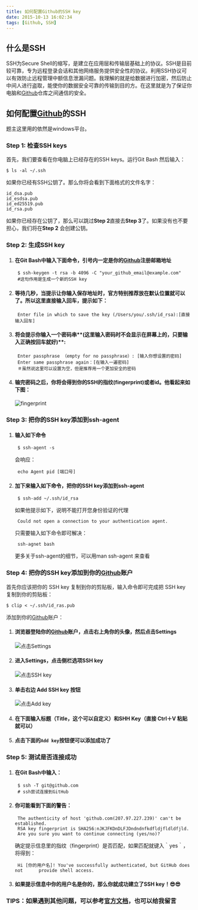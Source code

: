 ```yaml
---
title: 如何配置Github的SSH key
date: 2015-10-13 16:02:34
tags: [Github, SSH]
---
```

## 什么是SSH

SSH为Secure Shell的缩写，是建立在应用层和传输层基础上的协议。SSH是目前较可靠，专为远程登录会话和其他网络服务提供安全性的协议。利用SSH协议可以有效防止远程管理中额信息泄漏问题。我理解的就是给数据进行加密，然后防止中间人进行盗取，能使你的数据安全可靠的传输到目的方。在这里就是为了保证你电脑和[Github](https://github.com)仓库之间通信的安全。

## 如何配置[Github](https://github.com)的SSH

<!-- more -->
题主这里用的依然是windows平台。

### Step 1: 检查SSH keys

首先，我们要查看在你电脑上已经存在的SSH keys。运行Git Bash 然后输入：

	$ ls -al ~/.ssh
	
如果你已经有SSH公钥了。那么你将会看到下面格式的文件名字：

	id_dsa.pub
	id_esdsa.pub
	id_ed25519.pub
	id_rsa.pub

如果你已经存在公钥了，那么可以跳过**Step 2**直接去**Step 3**了。如果没有也不要担心，我们将在**Step 2** 会创建公钥。

### Step 2: 生成SSH key
1. #### 在Git Bash中输入下面命令，引号内一定是你的[Github](https://github.com)注册邮箱地址

		$ ssh-keygen -t rsa -b 4096 -C "your_github_email@example.com" 
		#这句作用是生成一个新的SSH key
		
2. #### 等待几秒，当提示让你输入保存地址时，官方特别推荐放在默认位置就可以了。所以这里直接输入**回车**，提示如下：

		Enter file in which to save the key (/Users/you/.ssh/id_rsa):[直接输入回车]
		
3. #### 将会提示你输入一个密码串**(这里输入密码时不会显示在屏幕上的，只要输入正确按回车就好)**:
		
		Enter passphrase （empty for no passphrase）: [输入你想设置的密码]
		Enter same passphrase again：[在输入一遍密码]
		＃虽然说这里可以设置为空，但是推荐用一个更加安全的密码
		
4. #### 输完密码之后，你将会得到你的SSH的指纹(fingerprint)或者id。他看起来如下图：

	![fingerprint](https://p3.ssl.qhimg.com/t0161534b42efa8b260.jpg)
	
### Step 3: 把你的SSH key添加到ssh-agent

1. #### 输入如下命令
	
		$ ssh-agent -s
		
	会响应：
	
		echo Agent pid [端口号]
		
2. #### 加下来输入如下命令，把你的SSH key添加到ssh-agent
	
		$ ssh-add ~/.ssh/id_rsa
		
	如果他提示如下，说明不能打开您身份验证的代理
	
		Could not open a connection to your authentication agent.
		
	只需要输入如下命令即可解决：
	
		ssh-agnet bash
		
	更多关于ssh-agent的细节，可以用man ssh-agent 来查看
	
### Step 4: 把你的SSH key添加到你的[Github](https://github.com)账户

首先你应该把你的 SSH key 复制到你的剪贴板，输入命令即可完成把 SSH key 复制到你的剪贴板：

	$ clip < ~/.ssh/id_ras.pub

添加到你的[Github](https://github.com)账户：
	
1. #### 浏览器登陆你的[Github](https://github.com)账户，点击右上角你的头像，然后点击**Settings**
	
	![点击Settings](https://p4.ssl.qhimg.com/t012de386332fd4275a.jpg)
	
2. #### 进入**Settings**，点击侧栏选项**SSH key**
 
	![点击SSH key](https://p2.ssl.qhimg.com/t0139f709bd2e05334f.jpg)
	
3. #### 单击右边 Add SSH key 按钮
 
	![点击Add key](https://p3.ssl.qhimg.com/t01b1d4cf5d05ee2de6.jpg)

4. #### 在下面输入标题（Title，这个可以自定义）和SHH Key（直接 Ctrl＋V 粘贴就可以）

5. #### 点击下面的`Add key`按钮便可以添加成功了


### Step 5: 测试是否连接成功

1. #### 在Git Bash中输入：
	
		$ ssh -T git@github.com
		# ssh尝试连接到GitHub
		
2. #### 你可能看到下面的警告：

		The authenticity of host 'github.com(207.97.227.239)' can't be established.
		RSA key fingerprint is SHA256:nJKJFKDnDLFJDndndnfkdfldjfldldfjld.
		Are you sure you want to continue connecting (yes/no)?
		
	确定提示信息里的指纹（fingerprint）是否匹配，如果匹配就键入｀yes｀，将得到：
	
		Hi [你的用户名]! You've successfully authenticated, but GitHub does not 		provide shell access.
		
3. #### 如果提示信息中你的用户名是你的，那么你就成功建立了SSH key！😎😎

### TIPS：如果遇到其他问题，可以参考[官方文档](https://help.github.com/articles/generating-ssh-keys/)，也可以给我留言 





	

	

	
	


	

		
		
		
	
		
	
